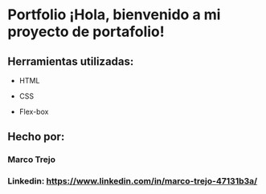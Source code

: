 # Portfolio ¡Hola, bienvenido a mi proyecto de portafolio!

## Herramientas utilizadas:

* HTML

* CSS

* Flex-box

## Hecho por:

### Marco Trejo

### Linkedin: https://www.linkedin.com/in/marco-trejo-47131b3a/
